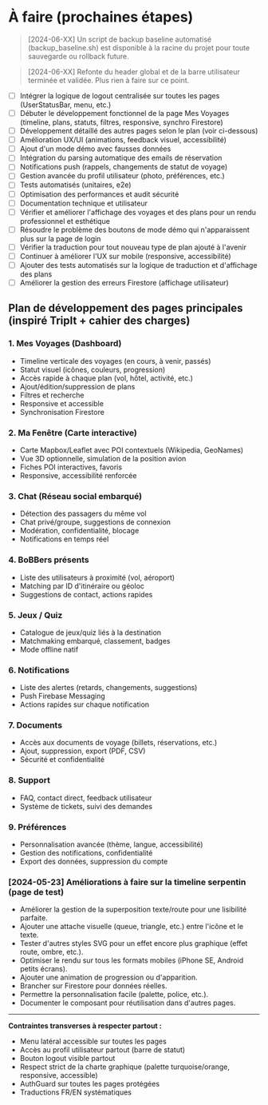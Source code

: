 # À faire (prochaines étapes)

> [2024-06-XX] Un script de backup baseline automatisé (backup_baseline.sh) est disponible à la racine du projet pour toute sauvegarde ou rollback future.

> [2024-06-XX] Refonte du header global et de la barre utilisateur terminée et validée. Plus rien à faire sur ce point.

- [ ] Intégrer la logique de logout centralisée sur toutes les pages (UserStatusBar, menu, etc.)
- [ ] Débuter le développement fonctionnel de la page Mes Voyages (timeline, plans, statuts, filtres, responsive, synchro Firestore)
- [ ] Développement détaillé des autres pages selon le plan (voir ci-dessous)
- [ ] Amélioration UX/UI (animations, feedback visuel, accessibilité)
- [ ] Ajout d'un mode démo avec fausses données
- [ ] Intégration du parsing automatique des emails de réservation
- [ ] Notifications push (rappels, changements de statut de voyage)
- [ ] Gestion avancée du profil utilisateur (photo, préférences, etc.)
- [ ] Tests automatisés (unitaires, e2e)
- [ ] Optimisation des performances et audit sécurité
- [ ] Documentation technique et utilisateur
- [ ] Vérifier et améliorer l'affichage des voyages et des plans pour un rendu professionnel et esthétique
- [ ] Résoudre le problème des boutons de mode démo qui n'apparaissent plus sur la page de login
- [ ] Vérifier la traduction pour tout nouveau type de plan ajouté à l'avenir
- [ ] Continuer à améliorer l'UX sur mobile (responsive, accessibilité)
- [ ] Ajouter des tests automatisés sur la logique de traduction et d'affichage des plans
- [ ] Améliorer la gestion des erreurs Firestore (affichage utilisateur)

## Plan de développement des pages principales (inspiré TripIt + cahier des charges)

### 1. Mes Voyages (Dashboard)
- Timeline verticale des voyages (en cours, à venir, passés)
- Statut visuel (icônes, couleurs, progression)
- Accès rapide à chaque plan (vol, hôtel, activité, etc.)
- Ajout/édition/suppression de plans
- Filtres et recherche
- Responsive et accessible
- Synchronisation Firestore

### 2. Ma Fenêtre (Carte interactive)
- Carte Mapbox/Leaflet avec POI contextuels (Wikipedia, GeoNames)
- Vue 3D optionnelle, simulation de la position avion
- Fiches POI interactives, favoris
- Responsive, accessibilité renforcée

### 3. Chat (Réseau social embarqué)
- Détection des passagers du même vol
- Chat privé/groupe, suggestions de connexion
- Modération, confidentialité, blocage
- Notifications en temps réel

### 4. BoBBers présents
- Liste des utilisateurs à proximité (vol, aéroport)
- Matching par ID d'itinéraire ou géoloc
- Suggestions de contact, actions rapides

### 5. Jeux / Quiz
- Catalogue de jeux/quiz liés à la destination
- Matchmaking embarqué, classement, badges
- Mode offline natif

### 6. Notifications
- Liste des alertes (retards, changements, suggestions)
- Push Firebase Messaging
- Actions rapides sur chaque notification

### 7. Documents
- Accès aux documents de voyage (billets, réservations, etc.)
- Ajout, suppression, export (PDF, CSV)
- Sécurité et confidentialité

### 8. Support
- FAQ, contact direct, feedback utilisateur
- Système de tickets, suivi des demandes

### 9. Préférences
- Personnalisation avancée (thème, langue, accessibilité)
- Gestion des notifications, confidentialité
- Export des données, suppression du compte

### [2024-05-23] Améliorations à faire sur la timeline serpentin (page de test)
- Améliorer la gestion de la superposition texte/route pour une lisibilité parfaite.
- Ajouter une attache visuelle (queue, triangle, etc.) entre l'icône et le texte.
- Tester d'autres styles SVG pour un effet encore plus graphique (effet route, ombre, etc.).
- Optimiser le rendu sur tous les formats mobiles (iPhone SE, Android petits écrans).
- Ajouter une animation de progression ou d'apparition.
- Brancher sur Firestore pour données réelles.
- Permettre la personnalisation facile (palette, police, etc.).
- Documenter le composant pour réutilisation dans d'autres pages.

---

**Contraintes transverses à respecter partout :**
- Menu latéral accessible sur toutes les pages
- Accès au profil utilisateur partout (barre de statut)
- Bouton logout visible partout
- Respect strict de la charte graphique (palette turquoise/orange, responsive, accessible)
- AuthGuard sur toutes les pages protégées
- Traductions FR/EN systématiques 
